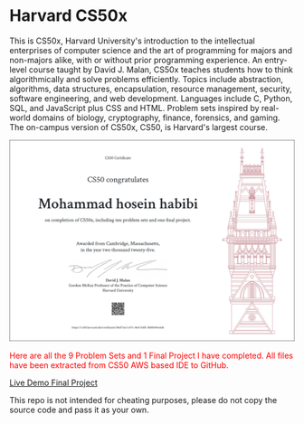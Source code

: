 # Harvard CS50x

This is CS50x, Harvard University's introduction to the intellectual enterprises of computer science and the art of programming for majors and non-majors alike, with or without prior programming experience. An entry-level course taught by David J. Malan, CS50x teaches students how to think algorithmically and solve problems efficiently. Topics include abstraction, algorithms, data structures, encapsulation, resource management, security, software engineering, and web development. Languages include C, Python, SQL, and JavaScript plus CSS and HTML. Problem sets inspired by real-world domains of biology, cryptography, finance, forensics, and gaming. The on-campus version of CS50x, CS50, is Harvard's largest course.

![CS50x](harvard-CS50x.png)

<span style="color:red">Here are all the 9 Problem Sets and 1 Final Project I have completed. All files have been extracted from CS50 AWS based IDE to GitHub.</span>

[Live Demo Final Project](https://www.youtube.com/watch?v=jFaOT7lV1io)

This repo is not intended for cheating purposes, please do not copy the source code and pass it as your own.
